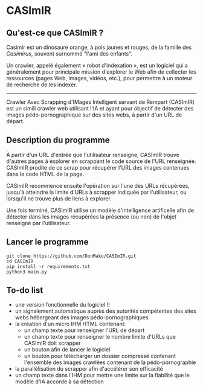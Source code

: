 # CASImIR

## Qu'est-ce que CASImIR ?

Casimir est un dinosaure orange, à pois jaunes et rouges, de la famille des _Casimirus_, souvent surnommé "l'ami des enfants".

Un crawler, appelé également « robot d'indexation », est un logiciel qui a généralement pour principale mission d'explorer le Web afin de collecter les ressources (pages Web, images, vidéos, etc.), pour permettre à un moteur de recherche de les indexer.

---

Crawler Avec Scrapping d'IMages Intelligent servant de Rempart (CASImIR) est un simili crawler web utilisant l'IA et ayant pour objectif de détecter des images pédo-pornographique sur des sites webs, à partir d'un URL de départ.

## Description du programme

À partir d'un URL d'entrée que l'utilisateur renseigne, CASImIR trouve d'autres pages à explorer en scrappant le code source de l'URL renseignée.
CASImIR prodite de ce scrap pour récupérer l'URL des images contenues dans le code HTML de la page.

CASImIR recommence ensuite l'opération sur l'une des URLs récupérées, jusqu'à atteindre la limite d'URLs à scrapper indiquée par l'utilisateur, ou lorsqu'il ne trouve plus de liens à explorer.

Une fois terminé, CASImIR utilise un modèle d'intelligence artificelle afin de détecter dans les images récupérées la présence (ou non) de l'objet renseigné par l'utilisateur.

## Lancer le programme

```
git clone https://github.com/DonMako/CASImIR.git
cd CASImIR
pip install -r requirements.txt
python3 main.py
```

## To-do list
* une version fonctionnelle du logiciel !!
* un signalement automatique auprès des autorités compétentes des sites webs hébergeant des images pédo-pornographiques
* la création d'un micro IHM HTML contenant:
    + un champ texte pour renseigner l'URL de départ
    + un champ texte pour renseigner le nombre limite d'URLs que CASImIR doit scrapper
    + un bouton afin de lancer le logiciel
    + un bouton pour télécharger un dossier compressé contenant l'ensemble des images crawlées contenant de la pédo-pornographie
* la parallélisation du scrapper afin d'accélérer son efficacité
* un champ texte dans l'IHM pour mettre une limite sur la fiabilité que le modèle d'IA accorde à sa détection
